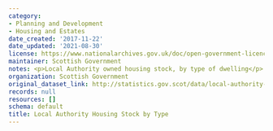 ```yaml
---
category:
- Planning and Development
- Housing and Estates
date_created: '2017-11-22'
date_updated: '2021-08-30'
license: https://www.nationalarchives.gov.uk/doc/open-government-licence/version/3/
maintainer: Scottish Government
notes: <p>Local Authority owned housing stock, by type of dwelling</p>
organization: Scottish Government
original_dataset_link: http://statistics.gov.scot/data/local-authority-housing-stock-by-type
records: null
resources: []
schema: default
title: Local Authority Housing Stock by Type
---
```

